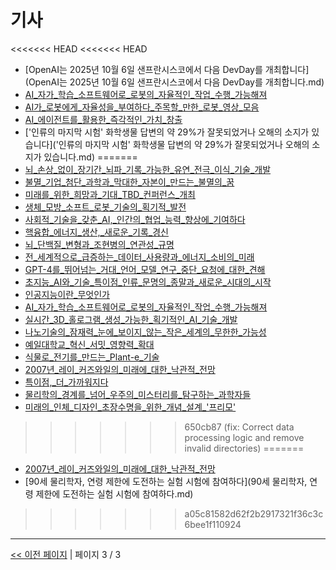 # 기사

<<<<<<< HEAD
<<<<<<< HEAD
- [OpenAI는 2025년 10월 6일 샌프란시스코에서 다음 DevDay를 개최합니다](OpenAI는 2025년 10월 6일 샌프란시스코에서 다음 DevDay를 개최합니다.md)
- [AI_자가_학습_소프트웨어로_로봇의_자율적인_작업_수행_가능해져](AI_자가_학습_소프트웨어로_로봇의_자율적인_작업_수행_가능해져.md)
- [AI가_로봇에게_자율성을_부여하다_주목할_만한_로봇_영상_모음](AI가_로봇에게_자율성을_부여하다_주목할_만한_로봇_영상_모음.md)
- [AI_에이전트를_활용한_즉각적인_가치_창출](AI_에이전트를_활용한_즉각적인_가치_창출.md)
- ['인류의 마지막 시험' 화학생물 답변의 약 29%가 잘못되었거나 오해의 소지가 있습니다]('인류의 마지막 시험' 화학생물 답변의 약 29%가 잘못되었거나 오해의 소지가 있습니다.md)
=======
- [뇌_손상_없이_장기간_뇌파_기록_가능한_유연_전극_이식_기술_개발](뇌_손상_없이_장기간_뇌파_기록_가능한_유연_전극_이식_기술_개발.md)
- [불멸_기업_첨단_과학과_막대한_자본이_만드는_불멸의_꿈](불멸_기업_첨단_과학과_막대한_자본이_만드는_불멸의_꿈.md)
- [미래를_위한_희망과_기대_TBD_컨퍼런스_개최](미래를_위한_희망과_기대_TBD_컨퍼런스_개최.md)
- [생체_모방_소프트_로봇_기술의_획기적_발전](생체_모방_소프트_로봇_기술의_획기적_발전.md)
- [사회적_기술을_갖춘_AI,_인간의_협업_능력_향상에_기여하다](사회적_기술을_갖춘_AI,_인간의_협업_능력_향상에_기여하다.md)
- [핵융합_에너지_생산,_새로운_기록_경신](핵융합_에너지_생산,_새로운_기록_경신.md)
- [뇌_단백질_변형과_조현병의_연관성_규명](뇌_단백질_변형과_조현병의_연관성_규명.md)
- [전_세계적으로_급증하는_데이터_사용량과_에너지_소비의_미래](전_세계적으로_급증하는_데이터_사용량과_에너지_소비의_미래.md)
- [GPT-4를_뛰어넘는_거대_언어_모델_연구_중단_요청에_대한_견해](GPT-4를_뛰어넘는_거대_언어_모델_연구_중단_요청에_대한_견해.md)
- [초지능_AI와_기술_특이점_인류_문명의_종말과_새로운_시대의_시작](초지능_AI와_기술_특이점_인류_문명의_종말과_새로운_시대의_시작.md)
- [인공지능이란_무엇인가](인공지능이란_무엇인가.md)
- [AI_자가_학습_소프트웨어로_로봇의_자율적인_작업_수행_가능해져](AI_자가_학습_소프트웨어로_로봇의_자율적인_작업_수행_가능해져.md)
- [실시간_3D_홀로그램_생성_가능한_획기적인_AI_기술_개발](실시간_3D_홀로그램_생성_가능한_획기적인_AI_기술_개발.md)
- [나노기술의_잠재력_눈에_보이지_않는_작은_세계의_무한한_가능성](나노기술의_잠재력_눈에_보이지_않는_작은_세계의_무한한_가능성.md)
- [예일대학교_혁신_서밋_영향력_확대](예일대학교_혁신_서밋_영향력_확대.md)
- [식물로_전기를_만드는_Plant-e_기술](식물로_전기를_만드는_Plant-e_기술.md)
- [2007년_레이_커즈와일의_미래에_대한_낙관적_전망](2007년_레이_커즈와일의_미래에_대한_낙관적_전망.md)
- [특이점,_더_가까워지다](특이점,_더_가까워지다.md)
- [물리학의_경계를_넘어_우주의_미스터리를_탐구하는_과학자들](물리학의_경계를_넘어_우주의_미스터리를_탐구하는_과학자들.md)
- [미래의_인체_디자인_초장수명을_위한_개념_설계_'프리모'](미래의_인체_디자인_초장수명을_위한_개념_설계_'프리모'.md)
>>>>>>> 650cb87 (fix: Correct data processing logic and remove invalid directories)
=======
- [2007년_레이_커즈와일의_미래에_대한_낙관적_전망](2007년_레이_커즈와일의_미래에_대한_낙관적_전망.md)
- [90세 물리학자, 연령 제한에 도전하는 실험 시험에 참여하다](90세 물리학자, 연령 제한에 도전하는 실험 시험에 참여하다.md)
>>>>>>> a05c81582d62f2b2917321f36c3c6bee1f110924

---
[<< 이전 페이지](page-2.md)  |  페이지 3 / 3